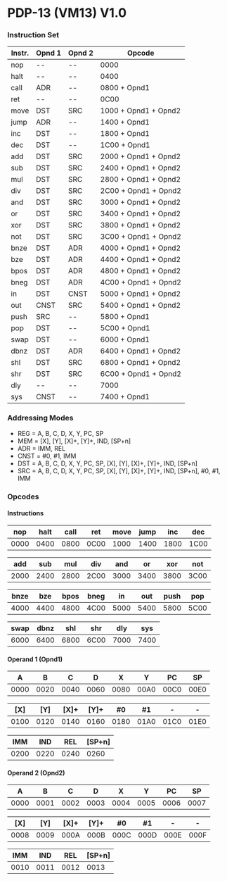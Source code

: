 # PDP-13 (VM13) V1.0
### Instruction Set

| Instr. | Opnd 1 | Opnd 2 | Opcode               |
|--------|--------|--------|----------------------|
| nop    | --     | --     | 0000                 |
| halt   | --     | --     | 0400                 |
| call   | ADR    | --     | 0800 + Opnd1         |
| ret    | --     | --     | 0C00                 |
| move   | DST    | SRC    | 1000 + Opnd1 + Opnd2 |
| jump   | ADR    | --     | 1400 + Opnd1         |
| inc    | DST    | --     | 1800 + Opnd1         |
| dec    | DST    | --     | 1C00 + Opnd1         |
| add    | DST    | SRC    | 2000 + Opnd1 + Opnd2 |
| sub    | DST    | SRC    | 2400 + Opnd1 + Opnd2 |
| mul    | DST    | SRC    | 2800 + Opnd1 + Opnd2 |
| div    | DST    | SRC    | 2C00 + Opnd1 + Opnd2 |
| and    | DST    | SRC    | 3000 + Opnd1 + Opnd2 |
| or     | DST    | SRC    | 3400 + Opnd1 + Opnd2 |
| xor    | DST    | SRC    | 3800 + Opnd1 + Opnd2 |
| not    | DST    | SRC    | 3C00 + Opnd1 + Opnd2 |
| bnze   | DST    | ADR    | 4000 + Opnd1 + Opnd2 |
| bze    | DST    | ADR    | 4400 + Opnd1 + Opnd2 |
| bpos   | DST    | ADR    | 4800 + Opnd1 + Opnd2 |
| bneg   | DST    | ADR    | 4C00 + Opnd1 + Opnd2 |
| in     | DST    | CNST   | 5000 + Opnd1 + Opnd2 |
| out    | CNST   | SRC    | 5400 + Opnd1 + Opnd2 |
| push   | SRC    | --     | 5800 + Opnd1         |
| pop    | DST    | --     | 5C00 + Opnd1         |
| swap   | DST    | --     | 6000 + Opnd1         |
| dbnz   | DST    | ADR    | 6400 + Opnd1 + Opnd2 |
| shl    | DST    | SRC    | 6800 + Opnd1 + Opnd2 |
| shr    | DST    | SRC    | 6C00 + Opnd1 + Opnd2 |
| dly    | --     | --     | 7000                 |
| sys    | CNST   | --     | 7400 + Opnd1         |


### Addressing Modes

- REG = A, B, C, D, X, Y, PC, SP
- MEM = [X], [Y], [X]+, [Y]+, IND, [SP+n]
- ADR = IMM, REL
- CNST = #0, #1, IMM
- DST = A, B, C, D, X, Y, PC, SP, [X], [Y], [X]+, [Y]+, IND, [SP+n]
- SRC = A, B, C, D, X, Y, PC, SP, [X], [Y], [X]+, [Y]+, IND, [SP+n], #0, #1, IMM


### Opcodes

#### Instructions

| nop  | halt | call | ret  | move | jump | inc  | dec  |
|------|------|------|------|------|------|------|------|
| 0000 | 0400 | 0800 | 0C00 | 1000 | 1400 | 1800 | 1C00 |

| add  | sub  | mul  | div  | and  | or   | xor  | not  |
|------|------|------|------|------|------|------|------|
| 2000 | 2400 | 2800 | 2C00 | 3000 | 3400 | 3800 | 3C00 |

| bnze | bze  | bpos | bneg | in   | out  | push | pop  |
|------|------|------|------|------|------|------|------|
| 4000 | 4400 | 4800 | 4C00 | 5000 | 5400 | 5800 | 5C00 |

| swap | dbnz | shl  | shr  | dly  | sys  |
|------|------|------|------|------|------|
| 6000 | 6400 | 6800 | 6C00 | 7000 | 7400 |

#### Operand 1 (Opnd1)

| A    | B    | C    | D    | X    | Y    | PC   | SP   |
|------|------|------|------|------|------|------|------|
| 0000 | 0020 | 0040 | 0060 | 0080 | 00A0 | 00C0 | 00E0 |

| [X]  | [Y]  | [X]+ | [Y]+ | #0   | #1   | -    | -    |
|------|------|------|------|------|------|------|------|
| 0100 | 0120 | 0140 | 0160 | 0180 | 01A0 | 01C0 | 01E0 |

| IMM  | IND  | REL  |[SP+n]|
|------|------|------|------|
| 0200 | 0220 | 0240 | 0260 |

#### Operand 2 (Opnd2)

| A    | B    | C    | D    | X    | Y    | PC   | SP   |
|------|------|------|------|------|------|------|------|
| 0000 | 0001 | 0002 | 0003 | 0004 | 0005 | 0006 | 0007 |

| [X]  | [Y]  | [X]+ | [Y]+ | #0   | #1   | -    | -    |
|------|------|------|------|------|------|------|------|
| 0008 | 0009 | 000A | 000B | 000C | 000D | 000E | 000F |

| IMM  | IND  | REL  |[SP+n]|
|------|------|------|------|
| 0010 | 0011 | 0012 | 0013 |


